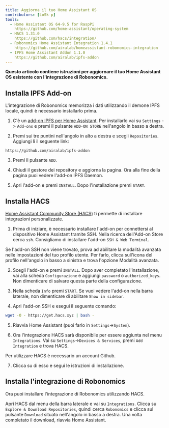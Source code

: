 ```yaml
---
title: Aggiorna il tuo Home Assistant OS
contributors: [LoSk-p]
tools:   
  - Home Assistant OS 64-9.5 for RaspPi 
    https://github.com/home-assistant/operating-system
  - HACS 1.31.0
    https://github.com/hacs/integration/
  - Robonomics Home Assistant Integration 1.4.1
    https://github.com/airalab/homeassistant-robonomics-integration
  - IPFS Home Assistant Addon 1.1.0
    https://github.com/airalab/ipfs-addon
---
```


**Questo articolo contiene istruzioni per aggiornare il tuo Home Assistant OS esistente con l'integrazione di Robonomics.**

<robo-wiki-picture src="home-assistant/homeassistant_os.png" />

## Installa IPFS Add-on


L'integrazione di Robonomics memorizza i dati utilizzando il demone IPFS locale, quindi è necessario installarlo prima. 

<robo-wiki-video autoplay loop controls :videos="[{src: 'QmdAmUHW9bpTU6sUwBYu4ai4DVJ6nZ5xerjM9exvooGKGq', type:'mp4'}]" />

1. C'è un [add-on IPFS per Home Assistant](https://github.com/airalab/ipfs-addon). Per installarlo vai su `Settings` -> `Add-ons`  e premi il pulsante `ADD-ON STORE` nell'angolo in basso a destra.

2. Premi sui tre puntini nell'angolo in alto a destra e scegli `Repositories`. Aggiungi lì il seguente link:

<code-helper copy>

```
https://github.com/airalab/ipfs-addon
```

</code-helper>

3. Premi il pulsante `ADD`.

4. Chiudi il gestore dei repository e aggiorna la pagina. Ora alla fine della pagina puoi vedere l'add-on IPFS Daemon.

5. Apri l'add-on e premi `INSTALL`. Dopo l'installazione premi `START`.

## Installa HACS

[Home Assistant Community Store (HACS)](https://hacs.xyz/) ti permette di installare integrazioni personalizzate.

<robo-wiki-video autoplay loop controls :videos="[{src: 'QmYJFpxrww9PRvcAUhdgKufeDbyUFoBZTREZHPgV452kzs', type:'mp4'}]" />

1. Prima di iniziare, è necessario installare l'add-on per connettersi al dispositivo Home Assistant tramite SSH. Nella ricerca dell'Add-on Store cerca `ssh`. Consigliamo di installare l'add-on `SSH & Web Terminal`.

<robo-wiki-note type="warning" title="Warning">

  Se l'add-on SSH non viene trovato, prova ad abilitare la modalità avanzata nelle impostazioni del tuo profilo utente. Per farlo, clicca sull'icona del profilo nell'angolo in basso a sinistra e trova l'opzione Modalità avanzata.

</robo-wiki-note>

2. Scegli l'add-on e premi `INSTALL`. Dopo aver completato l'installazione, vai alla scheda `Configurazione` e aggiungi `password` o `authorized_keys`. Non dimenticare di salvare questa parte della configurazione.

3. Nella scheda `Info` premi `START`. Se vuoi vedere l'add-on nella barra laterale, non dimenticare di abilitare `Show in sidebar`.

<robo-wiki-video autoplay loop controls :videos="[{src: 'QmcijfJ45fmW9omB67xWyPKvHhZuwLMTTQ7DBqnyxHUXR1', type:'mp4'}]" />

4. Apri l'add-on SSH e esegui il seguente comando:

<code-helper copy additionalLine="Home Assistant Command Line">

```bash
wget -O - https://get.hacs.xyz | bash -
```

</code-helper>

5. Riavvia Home Assistant (puoi farlo in `Settings`->`System`). 

6. Ora l'integrazione HACS sarà disponibile per essere aggiunta nel menu `Integrations`. Vai su `Settings`->`Devices & Services`, premi `Add Integration` e trova HACS.

<robo-wiki-note type="warning" title="Warning">

  Per utilizzare HACS è necessario un account Github.

</robo-wiki-note>

7. Clicca su di esso e segui le istruzioni di installazione. 

## Installa l'integrazione di Robonomics

Ora puoi installare l'integrazione di Robonomics utilizzando HACS.

<robo-wiki-video autoplay loop controls :videos="[{src: 'QmUodGanHyTE8hCJdcCHzvdnmuyVVGvnfTuYvYTPVKhh5d', type:'mp4'}]" />

Apri HACS dal menu della barra laterale e vai su `Integrations`. Clicca su `Explore & Download Repositories`, quindi cerca `Robonomics` e clicca sul pulsante `Download` situato nell'angolo in basso a destra. Una volta completato il download, riavvia Home Assistant.
